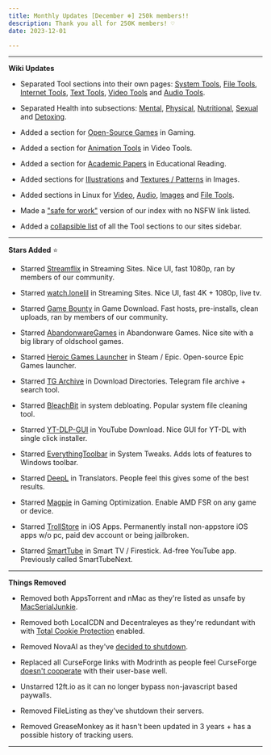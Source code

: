 ```yaml
---
title: Monthly Updates [December ❄️] 250k members!!
description: Thank you all for 250K members! ♡
date: 2023-12-01

---
```

<Post authors="['nbats', 'taskylizard']" />

***

**Wiki Updates**

- Separated Tool sections into their own pages: [System Tools](/system-tools), [File Tools](/file-tools), [Internet Tools](/internet-tools), [Text Tools](https://fmhy.net/text-tools), [Video Tools](https://fmhy.net/video-tools) and [Audio Tools](https://fmhy.net/audio-tools). 

- Separated Health into subsections: [Mental](/miscguide#mental-health), [Physical](/miscguide#physical-health), [Nutritional](/miscguide#nutritional-health), [Sexual](https://fmhy.net/miscguide#sexual-health) and [Detoxing](https://fmhy.net/miscguide#detoxing).

- Added a section for [Open-Source Games](/gamingpiracyguide#open-source-games) in Gaming.

- Added a section for [Animation Tools](/video-tools#animation-tools) in Video Tools.

- Added a section for [Academic Papers](/readingpiracyguide#academic-papers) in Educational Reading.

- Added sections for [Illustrations](/img-tools#illustrations) and  [Textures / Patterns](/storage#textures-patterns) in Images.

- Added sections in Linux for [Video](/linuxguide#linux-video), [Audio](/linuxguide#linux-audio), [Images](/linuxguide#linux-images) and [File Tools](https://fmhy.net/linuxguide#file-tools).

- Made a ["safe for work"](https://rentry.org/piracy) version of our index with no NSFW link listed.

- Added a [collapsible list](https://i.imgur.com/wnOXvKG.png) of all the Tool sections to our sites sidebar.

***

**Stars Added** ⭐

- Starred [Streamflix](/videopiracyguide#multi-server) in Streaming Sites. Nice UI, fast 1080p, ran by members of our community.

- Starred [watch.lonelil](/videopiracyguide#multi-server) in Streaming Sites. Nice UI, fast 4K + 1080p, live tv.

- Starred [Game Bounty](/gamingpiracyguide#download-games) in Game Download. Fast hosts, pre-installs, clean uploads, ran by members of our community.

- Starred [AbandonwareGames](/storage#abandonware-games) in Abandonware Games. Nice site with a big library of oldschool games.

- Starred [Heroic Games Launcher](/gamingpiracyguide#steam-epic) in Steam / Epic. Open-source Epic Games launcher.

- Starred [TG Archive](/downloadpiracyguide#download-directories) in Download Directories. Telegram file archive + search tool.

- Starred [BleachBit](/system-tools#system-debloating) in system debloating. Popular system file cleaning tool.

- Starred [YT-DLP-GUI](/video-tools#youtube-download) in YouTube Download. Nice GUI for YT-DL with single click installer.

- Starred [EverythingToolbar](/system-tools#system-tweaks) in System Tweaks. Adds lots of features to Windows toolbar.

- Starred [DeepL](/text-tools#translators) in Translators. People feel this gives some of the best results.

- Starred [Magpie](/gamingpiracyguide#optimization-tools) in Gaming Optimization. Enable AMD FSR on any game or device.

- Starred [TrollStore](/android-iosguide#ios-apps) in iOS Apps. Permanently install non-appstore iOS apps w/o pc, paid dev account or being jailbroken.

- Starred [SmartTube](/videopiracyguide#smart-tv-firestick) in Smart TV / Firestick. Ad-free YouTube app. Previously called SmartTubeNext.

***
 
**Things Removed**

- Removed both AppsTorrent and nMac as they're listed as unsafe by [MacSerialJunkie](https://i.imgur.com/De9u5Ox.png).

- Removed both LocalCDN and Decentraleyes as they're redundant with with [Total Cookie Protection](https://blog.privacyguides.org/2021/12/01/firefox-privacy-2021-update/#localcdn-and-decentraleyes) enabled.

- Removed NovaAI as they've [decided to shutdown](https://www.reddit.com/r/Piracy/comments/17pzrzj/nova_oss_the_api_that_provided_free_gpt4_and/).

- Replaced all CurseForge links with Modrinth as people feel CurseForge [doesn't cooperate](https://youtu.be/Vhdwz5apiQQ?si=xgzkQFa1S7hZNa5-) with their user-base well.

- Unstarred 12ft.io as it can no longer bypass non-javascript based paywalls.

- Removed FileListing as they've shutdown their servers.

- Removed GreaseMonkey as it hasn't been updated in 3 years + has a possible history of tracking users.

***
